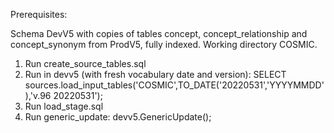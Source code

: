 Prerequisites:

Schema DevV5 with copies of tables concept, concept_relationship and concept_synonym from ProdV5, fully indexed.
Working directory COSMIC.

1. Run create_source_tables.sql
2. Run in devv5 (with fresh vocabulary date and version): SELECT sources.load_input_tables('COSMIC',TO_DATE('20220531','YYYYMMDD'),'v.96 20220531');
3. Run load_stage.sql
4. Run generic_update: devv5.GenericUpdate();